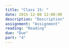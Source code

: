 ```yaml
---
title: "Class 15: "
date: 2015-12-08 12:00:00
description: "Description"
assignment: "Assignment"
reading: "Reading"
due: "Due"
part: "4"
---
```


